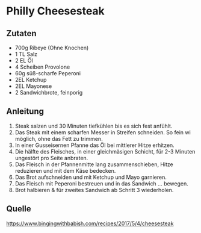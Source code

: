 # Philly Cheesesteak

## Zutaten

+ 700g Ribeye (Ohne Knochen)
+ 1 TL Salz
+ 2 EL Öl
+ 4 Scheiben Provolone
+ 60g süß-scharfe Peperoni
+ 2EL Ketchup
+ 2EL Mayonese
+ 2 Sandwichbrote, feinporig

## Anleitung

1. Steak salzen und 30 Minuten tiefkühlen bis es sich fest anfühlt.
2. Das Steak mit einem scharfen Messer in Streifen schneiden. So fein wi möglich, ohne das Fett zu trimmen.
3. In einer Gusseisernen Pfanne das Öl bei mittlerer Hitze erhitzen.
4. Die hälfte des Fleisches, in einer gleichmäsigen Schicht, für 2-3 Minuten ungestört pro Seite anbraten.
5. Das Fleisch in der Pfannenmitte lang zusammenschieben, Hitze reduzieren und mit dem Käse bedecken.
6. Das Brot aufschneiden und mit Ketchup und Mayo garnieren.
7. Das Fleisch mit Peperoni bestreuen und in das Sandwich ... bewegen.
8. Brot halbieren & für zweites Sandwich ab Schritt 3 wiederholen.

## Quelle

https://www.bingingwithbabish.com/recipes/2017/5/4/cheesesteak
